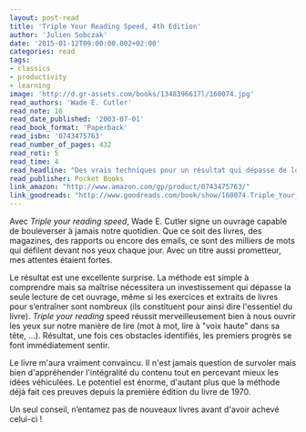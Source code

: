 ```yaml
---
layout: post-read
title: 'Triple Your Reading Speed, 4th Edition'
author: 'Julien Sobczak'
date: '2015-01-12T09:00:00.002+02:00'
categories: read
tags:
- classics
- productivity
- learning
image: 'http://d.gr-assets.com/books/1348396617l/160074.jpg'
read_authors: 'Wade E. Cutler'
read_note: 16
read_date_published: '2003-07-01'
read_book_format: 'Paperback'
read_isbn: '0743475763'
read_number_of_pages: 432
read_roti: 5
read_time: 4
read_headline: "Des vrais techniques pour un résultat qui dépasse de loin mes attentes."
read_publisher: Pocket Books
link_amazon: "http://www.amazon.com/gp/product/0743475763/"
link_goodreads: "http://www.goodreads.com/book/show/160074.Triple_Your_Reading_Speed"
---
```



Avec *Triple your reading speed*, Wade E. Cutler signe un ouvrage capable de bouleverser à jamais notre quotidien. Que ce soit des livres, des magazines, des rapports ou encore des emails, ce sont des milliers de mots qui défilent devant nos yeux chaque jour. Avec un titre aussi prometteur, mes attentes étaient fortes.

Le résultat est une excellente surprise. La méthode est simple à comprendre mais sa maîtrise nécessitera un investissement qui dépasse la seule lecture de cet ouvrage, même si les exercices et extraits de livres pour s’entraîner sont nombreux (ils constituent pour ainsi dire l'essentiel du livre). *Triple your reading* speed réussit merveilleusement bien à nous ouvrir les yeux sur notre manière de lire (mot à mot, lire à "voix haute" dans sa tête, ...). Résultat, une fois ces obstacles identifiés, les premiers progrès se font immédiatement sentir.

Le livre m'aura vraiment convaincu. Il n'est jamais question de survoler mais bien d'appréhender l'intégralité du contenu tout en percevant mieux les idées véhiculées. Le potentiel est énorme, d'autant plus que la méthode déjà fait ces preuves depuis la première édition du livre de 1970.

Un seul conseil, n’entamez pas de nouveaux livres avant d'avoir achevé celui-ci !

